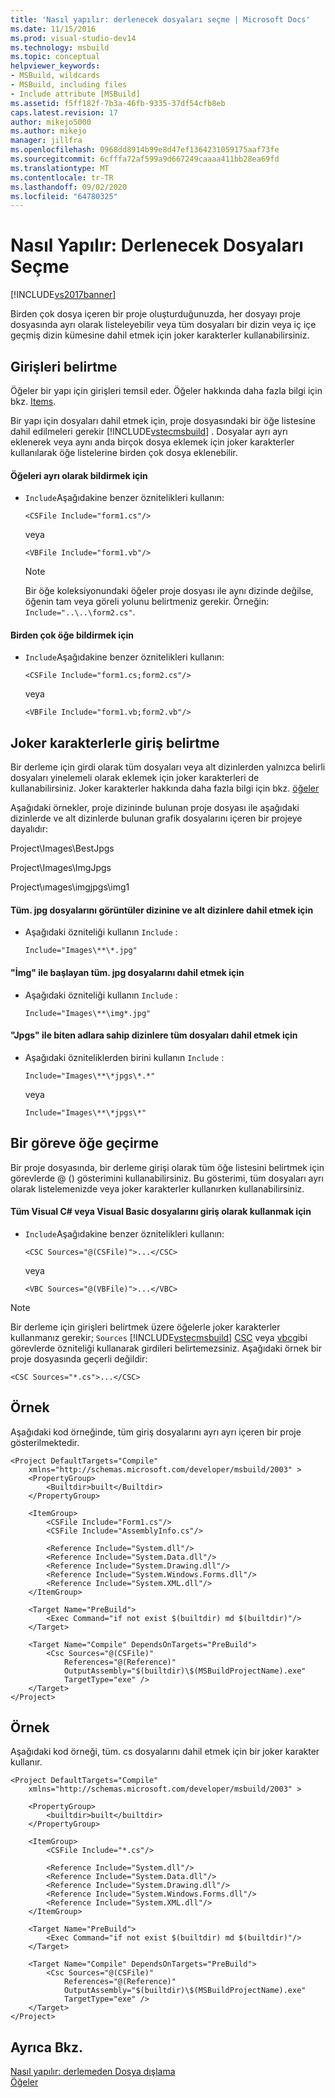 ```yaml
---
title: 'Nasıl yapılır: derlenecek dosyaları seçme | Microsoft Docs'
ms.date: 11/15/2016
ms.prod: visual-studio-dev14
ms.technology: msbuild
ms.topic: conceptual
helpviewer_keywords:
- MSBuild, wildcards
- MSBuild, including files
- Include attribute [MSBuild]
ms.assetid: f5ff182f-7b3a-46fb-9335-37df54cfb8eb
caps.latest.revision: 17
author: mikejo5000
ms.author: mikejo
manager: jillfra
ms.openlocfilehash: 0968dd8914b99e8d47ef1364231059175aaf73fe
ms.sourcegitcommit: 6cfffa72af599a9d667249caaaa411bb28ea69fd
ms.translationtype: MT
ms.contentlocale: tr-TR
ms.lasthandoff: 09/02/2020
ms.locfileid: "64780325"
---
```

# <a name="how-to-select-the-files-to-build"></a>Nasıl Yapılır: Derlenecek Dosyaları Seçme
[!INCLUDE[vs2017banner](../includes/vs2017banner.md)]

Birden çok dosya içeren bir proje oluşturduğunuzda, her dosyayı proje dosyasında ayrı olarak listeleyebilir veya tüm dosyaları bir dizin veya iç içe geçmiş dizin kümesine dahil etmek için joker karakterler kullanabilirsiniz.  
  
## <a name="specifying-inputs"></a>Girişleri belirtme  
 Öğeler bir yapı için girişleri temsil eder. Öğeler hakkında daha fazla bilgi için bkz. [Items](../msbuild/msbuild-items.md).  
  
 Bir yapı için dosyaları dahil etmek için, proje dosyasındaki bir öğe listesine dahil edilmeleri gerekir [!INCLUDE[vstecmsbuild](../includes/vstecmsbuild-md.md)] . Dosyalar ayrı ayrı eklenerek veya aynı anda birçok dosya eklemek için joker karakterler kullanılarak öğe listelerine birden çok dosya eklenebilir.  
  
#### <a name="to-declare-items-individually"></a>Öğeleri ayrı olarak bildirmek için  
  
- `Include`Aşağıdakine benzer öznitelikleri kullanın:  
  
     `<CSFile Include="form1.cs"/>`  
  
     veya  
  
     `<VBFile Include="form1.vb"/>`  
  
    > [!NOTE]
    > Bir öğe koleksiyonundaki öğeler proje dosyası ile aynı dizinde değilse, öğenin tam veya göreli yolunu belirtmeniz gerekir. Örneğin: `Include="..\..\form2.cs"`.  
  
#### <a name="to-declare-multiple-items"></a>Birden çok öğe bildirmek için  
  
- `Include`Aşağıdakine benzer öznitelikleri kullanın:  
  
     `<CSFile Include="form1.cs;form2.cs"/>`  
  
     veya  
  
     `<VBFile Include="form1.vb;form2.vb"/>`  
  
## <a name="specifying-inputs-with-wildcards"></a>Joker karakterlerle giriş belirtme  
 Bir derleme için girdi olarak tüm dosyaları veya alt dizinlerden yalnızca belirli dosyaları yinelemeli olarak eklemek için joker karakterleri de kullanabilirsiniz. Joker karakterler hakkında daha fazla bilgi için bkz. [öğeler](../msbuild/msbuild-items.md)  
  
 Aşağıdaki örnekler, proje dizininde bulunan proje dosyası ile aşağıdaki dizinlerde ve alt dizinlerde bulunan grafik dosyalarını içeren bir projeye dayalıdır:  
  
 Project\Images\BestJpgs  
  
 Project\Images\ImgJpgs  
  
 Project\ımages\imgjpgs\img1  
  
#### <a name="to-include-all-jpg-files-in-the-images-directory-and-subdirectories"></a>Tüm. jpg dosyalarını görüntüler dizinine ve alt dizinlere dahil etmek için  
  
- Aşağıdaki özniteliği kullanın `Include` :  
  
     `Include="Images\**\*.jpg"`  
  
#### <a name="to-include-all-jpg-files-starting-with-img"></a>"İmg" ile başlayan tüm. jpg dosyalarını dahil etmek için  
  
- Aşağıdaki özniteliği kullanın `Include` :  
  
     `Include="Images\**\img*.jpg"`  
  
#### <a name="to-include-all-files-in-directories-with-names-ending-in-jpgs"></a>"Jpgs" ile biten adlara sahip dizinlere tüm dosyaları dahil etmek için  
  
- Aşağıdaki özniteliklerden birini kullanın `Include` :  
  
     `Include="Images\**\*jpgs\*.*"`  
  
     veya  
  
     `Include="Images\**\*jpgs\*"`  
  
## <a name="passing-items-to-a-task"></a>Bir göreve öğe geçirme  
 Bir proje dosyasında, bir derleme girişi olarak tüm öğe listesini belirtmek için görevlerde @ () gösterimini kullanabilirsiniz. Bu gösterimi, tüm dosyaları ayrı olarak listelemenizde veya joker karakterler kullanırken kullanabilirsiniz.  
  
#### <a name="to-use-all-visual-c-or-visual-basic-files-as-inputs"></a>Tüm Visual C# veya Visual Basic dosyalarını giriş olarak kullanmak için  
  
- `Include`Aşağıdakine benzer öznitelikleri kullanın:  
  
     `<CSC Sources="@(CSFile)">...</CSC>`  
  
     veya  
  
     `<VBC Sources="@(VBFile)">...</VBC>`  
  
> [!NOTE]
> Bir derleme için girişleri belirtmek üzere öğelerle joker karakterler kullanmanız gerekir; `Sources` [!INCLUDE[vstecmsbuild](../includes/vstecmsbuild-md.md)] [CSC](../msbuild/csc-task.md) veya [vbc](../msbuild/vbc-task.md)gibi görevlerde özniteliği kullanarak girdileri belirtemezsiniz. Aşağıdaki örnek bir proje dosyasında geçerli değildir:  
>   
> `<CSC Sources="*.cs">...</CSC>`  
  
## <a name="example"></a>Örnek  
 Aşağıdaki kod örneğinde, tüm giriş dosyalarını ayrı ayrı içeren bir proje gösterilmektedir.  
  
```  
<Project DefaultTargets="Compile"  
    xmlns="http://schemas.microsoft.com/developer/msbuild/2003" >  
    <PropertyGroup>  
        <Builtdir>built</Builtdir>  
    </PropertyGroup>  
  
    <ItemGroup>  
        <CSFile Include="Form1.cs"/>  
        <CSFile Include="AssemblyInfo.cs"/>  
  
        <Reference Include="System.dll"/>  
        <Reference Include="System.Data.dll"/>  
        <Reference Include="System.Drawing.dll"/>  
        <Reference Include="System.Windows.Forms.dll"/>  
        <Reference Include="System.XML.dll"/>  
    </ItemGroup>  
  
    <Target Name="PreBuild">  
        <Exec Command="if not exist $(builtdir) md $(builtdir)"/>  
    </Target>  
  
    <Target Name="Compile" DependsOnTargets="PreBuild">  
        <Csc Sources="@(CSFile)"  
            References="@(Reference)"  
            OutputAssembly="$(builtdir)\$(MSBuildProjectName).exe"  
            TargetType="exe" />  
    </Target>  
</Project>  
```  
  
## <a name="example"></a>Örnek  
 Aşağıdaki kod örneği, tüm. cs dosyalarını dahil etmek için bir joker karakter kullanır.  
  
```  
<Project DefaultTargets="Compile"  
    xmlns="http://schemas.microsoft.com/developer/msbuild/2003" >  
  
    <PropertyGroup>  
        <builtdir>built</builtdir>  
    </PropertyGroup>  
  
    <ItemGroup>  
        <CSFile Include="*.cs"/>  
  
        <Reference Include="System.dll"/>  
        <Reference Include="System.Data.dll"/>  
        <Reference Include="System.Drawing.dll"/>  
        <Reference Include="System.Windows.Forms.dll"/>  
        <Reference Include="System.XML.dll"/>  
    </ItemGroup>  
  
    <Target Name="PreBuild">  
        <Exec Command="if not exist $(builtdir) md $(builtdir)"/>  
    </Target>  
  
    <Target Name="Compile" DependsOnTargets="PreBuild">  
        <Csc Sources="@(CSFile)"  
            References="@(Reference)"  
            OutputAssembly="$(builtdir)\$(MSBuildProjectName).exe"  
            TargetType="exe" />  
    </Target>  
</Project>  
```  
  
## <a name="see-also"></a>Ayrıca Bkz.  
 [Nasıl yapılır: derlemeden Dosya dışlama](../msbuild/how-to-exclude-files-from-the-build.md)   
 [Öğeler](../msbuild/msbuild-items.md)
